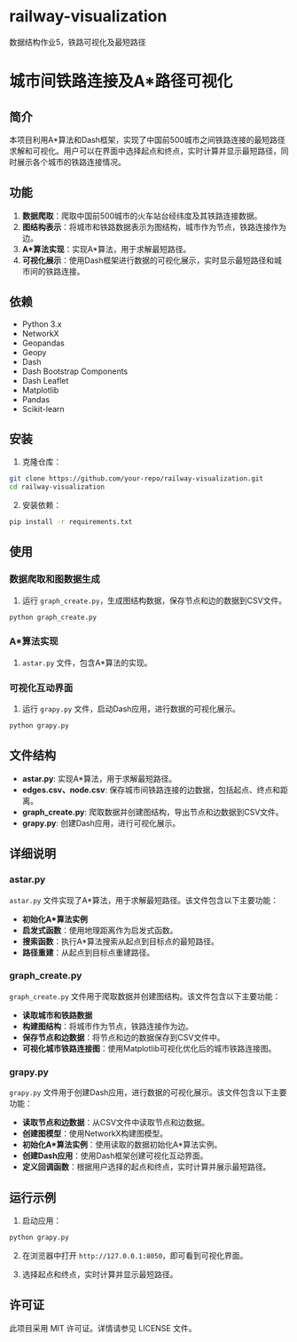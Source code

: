 # railway-visualization
数据结构作业5，铁路可视化及最短路径
# 城市间铁路连接及A*路径可视化

## 简介

本项目利用A*算法和Dash框架，实现了中国前500城市之间铁路连接的最短路径求解和可视化。用户可以在界面中选择起点和终点，实时计算并显示最短路径，同时展示各个城市的铁路连接情况。

## 功能

1. **数据爬取**：爬取中国前500城市的火车站台经纬度及其铁路连接数据。
2. **图结构表示**：将城市和铁路数据表示为图结构，城市作为节点，铁路连接作为边。
3. **A*算法实现**：实现A*算法，用于求解最短路径。
4. **可视化展示**：使用Dash框架进行数据的可视化展示，实时显示最短路径和城市间的铁路连接。

## 依赖

- Python 3.x
- NetworkX
- Geopandas
- Geopy
- Dash
- Dash Bootstrap Components
- Dash Leaflet
- Matplotlib
- Pandas
- Scikit-learn

## 安装

1. 克隆仓库：

```bash
git clone https://github.com/your-repo/railway-visualization.git
cd railway-visualization
```

2. 安装依赖：

```bash
pip install -r requirements.txt
```

## 使用

### 数据爬取和图数据生成

1. 运行 `graph_create.py`，生成图结构数据，保存节点和边的数据到CSV文件。

```bash
python graph_create.py
```

### A*算法实现

1.  `astar.py` 文件，包含A*算法的实现。

### 可视化互动界面

1. 运行 `grapy.py` 文件，启动Dash应用，进行数据的可视化展示。

```bash
python grapy.py
```

## 文件结构

- **astar.py**: 实现A*算法，用于求解最短路径。
- **edges.csv、node.csv**: 保存城市间铁路连接的边数据，包括起点、终点和距离。
- **graph_create.py**: 爬取数据并创建图结构，导出节点和边数据到CSV文件。
- **grapy.py**: 创建Dash应用，进行可视化展示。

## 详细说明

### astar.py

`astar.py` 文件实现了A*算法，用于求解最短路径。该文件包含以下主要功能：

- **初始化A*算法实例**
- **启发式函数**：使用地理距离作为启发式函数。
- **搜索函数**：执行A*算法搜索从起点到目标点的最短路径。
- **路径重建**：从起点到目标点重建路径。

### graph_create.py

`graph_create.py` 文件用于爬取数据并创建图结构。该文件包含以下主要功能：

- **读取城市和铁路数据**
- **构建图结构**：将城市作为节点，铁路连接作为边。
- **保存节点和边数据**：将节点和边的数据保存到CSV文件中。
- **可视化城市铁路连接图**：使用Matplotlib可视化优化后的城市铁路连接图。

### grapy.py

`grapy.py` 文件用于创建Dash应用，进行数据的可视化展示。该文件包含以下主要功能：

- **读取节点和边数据**：从CSV文件中读取节点和边数据。
- **创建图模型**：使用NetworkX构建图模型。
- **初始化A*算法实例**：使用读取的数据初始化A*算法实例。
- **创建Dash应用**：使用Dash框架创建可视化互动界面。
- **定义回调函数**：根据用户选择的起点和终点，实时计算并展示最短路径。

## 运行示例

1. 启动应用：

```bash
python grapy.py
```

2. 在浏览器中打开 `http://127.0.0.1:8050`，即可看到可视化界面。

3. 选择起点和终点，实时计算并显示最短路径。

## 许可证

此项目采用 MIT 许可证。详情请参见 LICENSE 文件。
